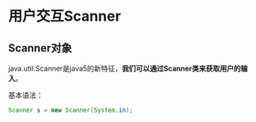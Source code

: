# 用户交互Scanner
## Scanner对象
java.util.Scanner是java5的新特征，**我们可以通过Scanner类来获取用户的输入**。

基本语法：
```java
Scanner s = new Scanner(System.in);
```
